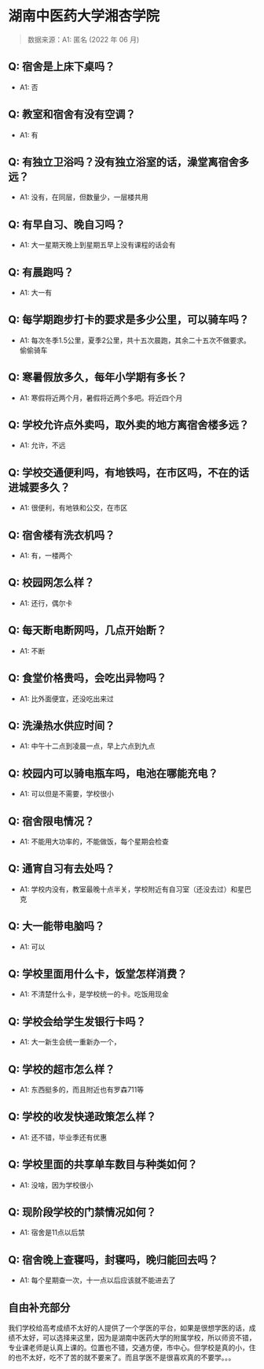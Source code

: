 # 湖南中医药大学湘杏学院

> 数据来源：A1: 匿名 (2022 年 06 月)

## Q: 宿舍是上床下桌吗？

- A1: 否

## Q: 教室和宿舍有没有空调？

- A1: 有

## Q: 有独立卫浴吗？没有独立浴室的话，澡堂离宿舍多远？

- A1: 没有，在同层，但数量少，一层楼共用

## Q: 有早自习、晚自习吗？

- A1: 大一星期天晚上到星期五早上没有课程的话会有

## Q: 有晨跑吗？

- A1: 大一有

## Q: 每学期跑步打卡的要求是多少公里，可以骑车吗？

- A1: 每次冬季1.5公里，夏季2公里，共十五次晨跑，其余二十五次不做要求。偷偷骑车

## Q: 寒暑假放多久，每年小学期有多长？

- A1: 寒假将近两个月，暑假将近两个多吧。将近四个月

## Q: 学校允许点外卖吗，取外卖的地方离宿舍楼多远？

- A1: 允许，不远

## Q: 学校交通便利吗，有地铁吗，在市区吗，不在的话进城要多久？

- A1: 很便利，有地铁和公交，在市区

## Q: 宿舍楼有洗衣机吗？

- A1: 有，一楼两个

## Q: 校园网怎么样？

- A1: 还行，偶尔卡

## Q: 每天断电断网吗，几点开始断？

- A1: 不断

## Q: 食堂价格贵吗，会吃出异物吗？

- A1: 比外面便宜，还没吃出来过

## Q: 洗澡热水供应时间？

- A1: 中午十二点到凌晨一点，早上六点到九点

## Q: 校园内可以骑电瓶车吗，电池在哪能充电？

- A1: 可以但是不需要，学校很小

## Q: 宿舍限电情况？

- A1: 不能用大功率的，不能做饭，每个星期会检查

## Q: 通宵自习有去处吗？

- A1: 学校内没有，教室最晚十点半关，学校附近有自习室（还没去过）和星巴克

## Q: 大一能带电脑吗？

- A1: 可以

## Q: 学校里面用什么卡，饭堂怎样消费？

- A1: 不清楚什么卡，是学校统一的卡。吃饭用现金

## Q: 学校会给学生发银行卡吗？

- A1: 大一新生会统一重新办一个，

## Q: 学校的超市怎么样？

- A1: 东西挺多的，而且附近也有罗森711等

## Q: 学校的收发快递政策怎么样？

- A1: 还不错，毕业季还有优惠

## Q: 学校里面的共享单车数目与种类如何？

- A1: 没啥，因为学校很小

## Q: 现阶段学校的门禁情况如何？

- A1: 宿舍是11点以后禁

## Q: 宿舍晚上查寝吗，封寝吗，晚归能回去吗？

- A1: 每个星期查一次，十一点以后应该就不能进去了

## 自由补充部分

我们学校给高考成绩不太好的人提供了一个学医的平台，如果是很想学医的话，成绩不太好，可以选择来这里，因为是湖南中医药大学的附属学校，所以师资不错，专业课老师是认真上课的。位置也不错，交通方便，市中心。但学校是真的小，住的也不太好，吃不了苦的就不要来了。而且学医不是很喜欢真的不要学。。。